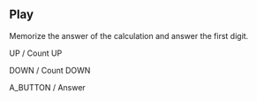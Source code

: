 ## Play
Memorize the answer of the calculation and answer the first digit.

UP / Count UP

DOWN / Count DOWN

A_BUTTON / Answer